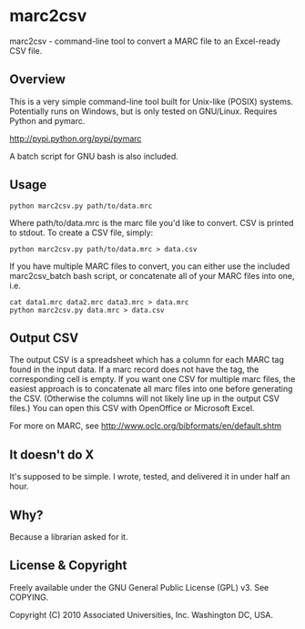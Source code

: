 marc2csv
========

marc2csv - command-line tool to convert a MARC file to an Excel-ready CSV file.

Overview
--------

This is a very simple command-line tool built for Unix-like (POSIX) systems.
Potentially runs on Windows, but is only tested on GNU/Linux.
Requires Python and pymarc.

http://pypi.python.org/pypi/pymarc

A batch script for GNU bash is also included.

Usage
-----

    python marc2csv.py path/to/data.mrc

Where path/to/data.mrc is the marc file you'd like to convert.  CSV is printed
to stdout.  To create a CSV file, simply:

    python marc2csv.py path/to/data.mrc > data.csv

If you have multiple MARC files to convert, you can either use the included
marc2csv_batch bash script, or concatenate all of your MARC files into one,
i.e.

    cat data1.mrc data2.mrc data3.mrc > data.mrc
    python marc2csv.py data.mrc > data.csv

Output CSV
----------

The output CSV is a spreadsheet which has a column for each MARC tag found in
the input data.  If a marc record does not have the tag, the corresponding cell
is empty.  If you want one CSV for multiple marc files, the easiest approach is
to concatenate all marc files into one before generating the CSV.  (Otherwise
the columns will not likely line up in the output CSV files.)  You can open
this CSV with OpenOffice or Microsoft Excel.

For more on MARC, see http://www.oclc.org/bibformats/en/default.shtm

It doesn't do X
---------------

It's supposed to be simple.  I wrote, tested, and delivered it in under half an
hour.

Why?
----

Because a librarian asked for it.

License & Copyright
-------------------

Freely available under the GNU General Public License (GPL) v3.  See COPYING.

Copyright (C) 2010 Associated Universities, Inc. Washington DC, USA.
